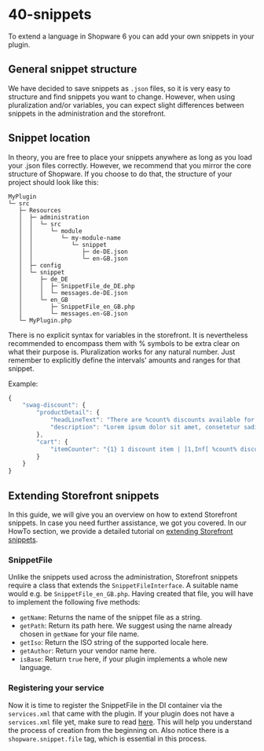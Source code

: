 # 40-snippets

To extend a language in Shopware 6 you can add your own snippets in your plugin.

## General snippet structure

We have decided to save snippets as `.json` files, so it is very easy to structure and find snippets you want to change. However, when using pluralization and/or variables, you can expect slight differences between snippets in the administration and the storefront.

## Snippet location

In theory, you are free to place your snippets anywhere as long as you load your .json files correctly. However, we recommend that you mirror the core structure of Shopware. If you choose to do that, the structure of your project should look like this:

```text
MyPlugin
└─ src
   ├─ Resources
   │  ├─ administration
   │  │  └─ src
   │  │     └─ module
   │  │        └─ my-module-name
   │  │           └─ snippet
   │  │              ├─ de-DE.json
   │  │              └─ en-GB.json
   │  ├─ config
   │  └─ snippet
   │     ├─ de_DE
   │     │  ├─ SnippetFile_de_DE.php
   │     │  └─ messages.de-DE.json
   │     └─ en_GB
   │        ├─ SnippetFile_en_GB.php
   │        └─ messages.en-GB.json
   └─ MyPlugin.php
```

There is no explicit syntax for variables in the storefront. It is nevertheless recommended to encompass them with % symbols to be extra clear on what their purpose is. Pluralization works for any natural number. Just remember to explicitly define the intervals' amounts and ranges for that snippet.

Example:

```javascript
{
    "swag-discount": {
        "productDetail": {
            "headLineText": "There are %count% discounts available for %product%:",
            "description": "Lorem ipsum dolor sit amet, consetetur sadipscing elitr, sed diam ..."
        },
        "cart": {
            "itemCounter": "{1} 1 discount item | ]1,Inf[ %count% discount items",
        }
    }
}
```

## Extending Storefront snippets

In this guide, we will give you an overview on how to extend Storefront snippets. In case you need further assistance, we got you covered. In our HowTo section, we provide a detailed tutorial on [extending Storefront snippets](../../how-to/245-adding-snippets.md).

### SnippetFile

Unlike the snippets used across the administration, Storefront snippets require a class that extends the `SnippetFileInterface`. A suitable name would e.g. be `SnippetFile_en_GB.php`. Having created that file, you will have to implement the following five methods:

* `getName`: Returns the name of the snippet file as a string. 
* `getPath`: Return its path here. We suggest using the name already chosen in `getName` for your file name.
* `getIso`: Return the ISO string of the supported locale here.  
* `getAuthor`: Return your vendor name here.
* `isBase`: Return `true` here, if your plugin implements a whole new language.

### Registering your service

Now it is time to register the SnippetFile in the DI container via the `services.xml` that came with the plugin. If your plugin does not have a `services.xml` file yet, make sure to read [here](../40-services-subscriber.md). This will help you understand the process of creation from the beginning on. Also notice there is a `shopware.snippet.file` tag, which is essential in this process.

